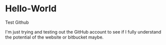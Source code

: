 # Hello-World
Test Github

I'm just trying and testing out the GitHub account to see if I fully understand the potential of the website or bitbucket maybe.
